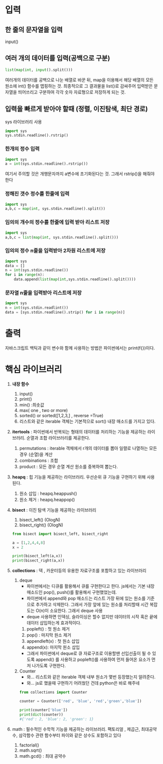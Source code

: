 # 입력 
## 한 줄의 문자열을 입력 
input() 

## 여러 개의 데이터를 입력(공백으로 구분)
```python
list(map(int, input().split()))
```
여러개의 데이터를 공백으로 나눈 배열로 바꾼 뒤, map을 이용해서 해당 배열의 모든 원소에 int() 함수를 맵핑하는 것. 최종적으로 그 결과물을 list()로 감싸주어 입력받은 문자열을 띄어쓰리고 구분하여 각각 숫자 자료형으로 저장하게 되는 것. 

## 입력을 빠르게 받아야 할때 (정렬, 이진탐색, 최단 경로)
sys 라이브러리 사용
```python
import sys
sys.stdin.readline().rstrip()
```

### 한개의 정수 입력
```python
import sys
a = int(sys.stdin.readline().rstrip())
```
여기서 주의할 것은 개행문자까지 a변수에 초기화된다는 것. 그래서 rstrip()을 해줘야한다

### 정해진 갯수 정수를 한줄에 입력
```python
import sys
a,b,c = map(int, sys.stdin.readline().split())
```

### 임의의 개수의 정수를 한줄에 입력 받아 리스트 저장
```python
import sys
a,b,c = list(map(int, sys.stdin.readline().split()))

```
### 임의의 정수 n줄을 입력받아 2차원 리스트에 저장
```python
import sys
data = []
n = int(sys.stdin.readline())
for i in range(n):
	data.append(list(map(int,sys.stdin.readline().split())))
```
### 문자열 n줄을 입력받아 리스트에 저장
```python
import sys
n = int(sys.stdin.readlint())
data = [sys.stdin.readline().strip() for i in range(n)]
```

# 출력
자바스크립트 백틱과 같이 변수와 함께 사용하는 방법은 파이썬에서는 print(f{})이다.


# 핵심 라이브러리
1. **내장 함수**
	1. input() 
	2. print()
	3. min() :최솟값
	4. max( one , two or more)
	5. sorted() or sorted([1,2,3,] , reverse =True)
	6. 리스트와 같은 iterable 객체는 기본적으로 sort() 내장 매소드를 가지고 있다. 

2. **itertools** : 파이썬에서 반복되는 형태의 데이터를 처리하는 기능을 제공하는 라이브러리. 순열과 조합 라이브러리를 제공한다. 
	1. permutations : iterable 객체에서 r개의 데이터를 뽑아 일렬로 나열하는 모든 경우 (순열)을 계산
	2. combinations : 조합
	3. product : 모든 경우 순열 계산 원소를 중복하여 뽑는다.
3. **heapq** : 힙 기능을 제공하는 라이브러리. 우선순위 큐 기능을 구현하기 위해 사용된다.
	1. 원소 삽입 : heapq.heappush()
	2. 원소 제거 :  heapq.heappop()
		
	
4. **bisect** : 이진 탐색 기능을 제공하는 라이브러리
	1. bisect_left() (OlogN)
	2. bisect_right() (OlogN)
	```python
	from bisect import bisect_left, bisect_right

	a = [1,2,4,4,8]
	x = 2

	print(bisect_left(a,x)) 
	print(bisect_right(a,x))
	```

5. **collections** : 덱 , 카운터등의 유용한 자료구조를 포함하고 있는 라이브러리
	1. deque
		- 파이썬에서는 디큐를 활용해서 큐를 구현한다고 한다. js에서는 기본 내장 매소드인 pop(), push()를 활용해서 구현했었는데.
		- 파이썬에서 append와 pop 매소드는 리스트 가장 뒤에 있는 원소를 기준으로 추가하고 삭제한다. 그래서 가장 앞에 있는 원소를 처리할때 시간 복잡도는 O(n)이 소요한다.  그래서 deque 사용
		- deque 사용하면 인덱싱, 슬라이싱은 할수 없지만 데이터의 시작 혹은 끝에 데이터 삽입하는게 효과적이다. 
		1. popleft() : 첫 원소 제거 
		2. pop() : 마지막 원소 제거 
		3. appendleft(x) : 첫 원소 삽입
		4. append(x): 마지막 원소 삽입
		- 그래서 파이썬에서 deque로 큐 자료구조로 이용할땐 선입선출이 될 수 있도록 append() 를 사용하고 popleft()를 사용하여 먼저 들어온 요소가 먼저 나가도록 구현한다. 
	2. Counter
		- 와... 리스트와 같은 iterable 객체 내부 원소가 몇번 등장했는지 알려준다.
		- 와... js로 했을때 구현하기 어려웠던 건데 python은 바로 해주네
		```python
		from collections import Counter

		counter = Counter(['red', 'blue', 'red','green','blue'])

		print(counter['blue'])
		print(dict(counter)) 
		#{'red': 2, 'blue': 2, 'green': 1}
		```
6. math : 필수적인 수학적 기능을 제공하는 라이브러리. 팩토리얼 , 제곱근, 최대공약수, 삼각함수 관련 함수부터 파이와 같은 상수도 포함하고 있다
	1. factorial()
	2. math.sqrt()
	3. math.gcd() : 최대 공약수
